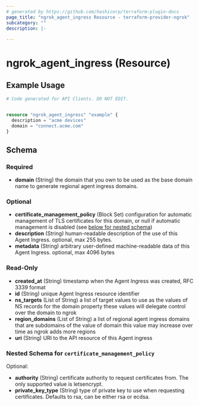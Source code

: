```yaml
---
# generated by https://github.com/hashicorp/terraform-plugin-docs
page_title: "ngrok_agent_ingress Resource - terraform-provider-ngrok"
subcategory: ""
description: |-
  
---
```


# ngrok_agent_ingress (Resource)



## Example Usage

```terraform
# Code generated for API Clients. DO NOT EDIT.


resource "ngrok_agent_ingress" "example" {
  description = "acme devices"
  domain = "connect.acme.com"
}
```

<!-- schema generated by tfplugindocs -->
## Schema

### Required

- **domain** (String) the domain that you own to be used as the base domain name to generate regional agent ingress domains.

### Optional

- **certificate_management_policy** (Block Set) configuration for automatic management of TLS certificates for this domain, or null if automatic management is disabled (see [below for nested schema](#nestedblock--certificate_management_policy))
- **description** (String) human-readable description of the use of this Agent Ingress. optional, max 255 bytes.
- **metadata** (String) arbitrary user-defined machine-readable data of this Agent Ingress. optional, max 4096 bytes

### Read-Only

- **created_at** (String) timestamp when the Agent Ingress was created, RFC 3339 format
- **id** (String) unique Agent Ingress resource identifier
- **ns_targets** (List of String) a list of target values to use as the values of NS records for the domain property these values will delegate control over the domain to ngrok
- **region_domains** (List of String) a list of regional agent ingress domains that are subdomains of the value of domain this value may increase over time as ngrok adds more regions
- **uri** (String) URI to the API resource of this Agent ingress

<a id="nestedblock--certificate_management_policy"></a>
### Nested Schema for `certificate_management_policy`

Optional:

- **authority** (String) certificate authority to request certificates from. The only supported value is letsencrypt.
- **private_key_type** (String) type of private key to use when requesting certificates. Defaults to rsa, can be either rsa or ecdsa.


